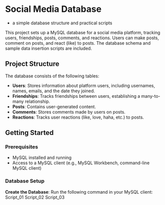 # Social Media Database
- a simple database structure and practical scripts


This project sets up a MySQL database for a social media platform, tracking users, friendships, posts, comments, and reactions. Users can make posts, comment on posts, and react (like) to posts. The database schema and sample data insertion scripts are included.

## Project Structure

The database consists of the following tables:

- **Users**: Stores information about platform users, including usernames, names, emails, and the date they joined.
- **Friendships**: Tracks friendships between users, establishing a many-to-many relationship.
- **Posts**: Contains user-generated content.
- **Comments**: Stores comments made by users on posts.
- **Reactions**: Tracks user reactions (like, love, haha, etc.) to posts.

## Getting Started

### Prerequisites

- MySQL installed and running
- Access to a MySQL client (e.g., MySQL Workbench, command-line MySQL client)

### Database Setup

**Create the Database**: Run the following command in your MySQL client:
   Script_01
   Script_02
   Script_03
